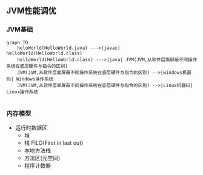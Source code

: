 ## JVM性能调优



### JVM基础



```mermaid
graph TD
    heloWorld(HelloWorld.java) --->|javac| helloWorld(HelloWorld.class)
    helloWorld(HelloWorld.class) --->|java| JVM(JVM,从软件层面屏蔽不同操作系统在底层硬件与指令的区别)
    JVM(JVM,从软件层面屏蔽不同操作系统在底层硬件与指令的区别) -->|windows机器码| Windows操作系统
    JVM(JVM,从软件层面屏蔽不同操作系统在底层硬件与指令的区别) -->|Linux机器码| Linux操作系统
    
```

### 内存模型





* 运行时数据区
  * 堆
  * 栈   FILO(First in last out)
  * 本地方法栈
  * 方法区(元空间)
  * 程序计数器

